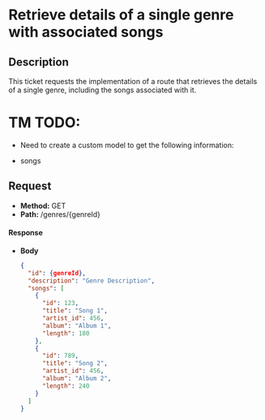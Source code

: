 # Retrieve details of a single genre with associated songs

## Description
This ticket requests the implementation of a route that retrieves the details of a single genre, including the songs associated with it.

# TM TODO:
 + Need to create a custom model to get the following information:
  - songs

## Request
- **Method:** GET
- **Path:** /genres/{genreId}

#### Response
- **Body**
  ```json
  {
    "id": {genreId},
    "description": "Genre Description",
    "songs": [
      {
        "id": 123,
        "title": "Song 1",
        "artist_id": 456,
        "album": "Album 1",
        "length": 180
      },
      {
        "id": 789,
        "title": "Song 2",
        "artist_id": 456,
        "album": "Album 2",
        "length": 240
      }
    ]
  }
  ```
